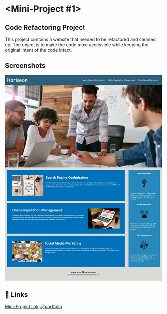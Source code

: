# <Mini-Project #1>

## Code Refactoring Project

This project contains a website that needed to be refactored and cleaned up. The object is to make the code more accessible while keeping the original intent of the code intact.


## Screenshots

![Screenshot](https://github.com/Kking91/Mini-Project/blob/main/assets/images/screenshot1.jpeg?raw=true)


## 🔗 Links
[Mini-Project link](https://kking91.github.io/Mini-Project/)
[![portfolio](https://img.shields.io/badge/my_portfolio-000?style=for-the-badge&logo=ko-fi&logoColor=white)](https://github.com/Kking91)
